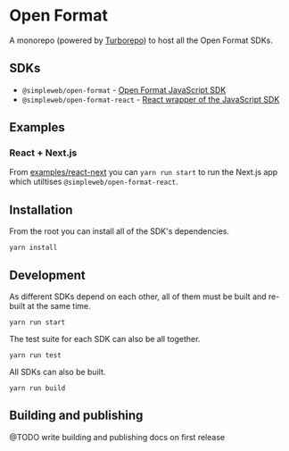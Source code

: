 # Open Format

A monorepo (powered by [Turborepo](https://turborepo.org/)) to host all the Open Format SDKs.

## SDKs

- `@simpleweb/open-format` - [Open Format JavaScript SDK](/sdks/open-format/)
- `@simpleweb/open-format-react` - [React wrapper of the JavaScript SDK](/sdks/react/)

## Examples

### React + Next.js

From [examples/react-next](examples/react-next/) you can `yarn run start` to run the Next.js app which utiltises `@simpleweb/open-format-react`.

## Installation

From the root you can install all of the SDK's dependencies.

```shell
yarn install
```

## Development

As different SDKs depend on each other, all of them must be built and re-built at the same time.

```shell
yarn run start
```

The test suite for each SDK can also be all together.

```shell
yarn run test
```

All SDKs can also be built.

```shell
yarn run build
```

## Building and publishing

@TODO write building and publishing docs on first release

